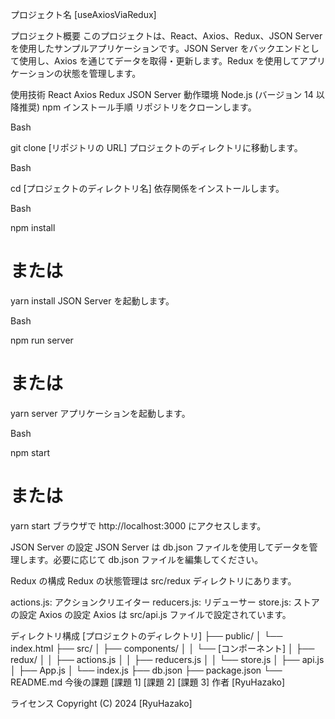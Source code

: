 プロジェクト名
[useAxiosViaRedux]

プロジェクト概要
このプロジェクトは、React、Axios、Redux、JSON Server を使用したサンプルアプリケーションです。JSON Server をバックエンドとして使用し、Axios を通じてデータを取得・更新します。Redux を使用してアプリケーションの状態を管理します。

使用技術
React
Axios
Redux
JSON Server
動作環境
Node.js (バージョン 14 以降推奨)
npm
インストール手順
リポジトリをクローンします。

Bash

git clone [リポジトリの URL]
プロジェクトのディレクトリに移動します。

Bash

cd [プロジェクトのディレクトリ名]
依存関係をインストールします。

Bash

npm install
# または
yarn install
JSON Server を起動します。

Bash

npm run server
# または
yarn server
アプリケーションを起動します。

Bash

npm start
# または
yarn start
ブラウザで http://localhost:3000 にアクセスします。

JSON Server の設定
JSON Server は db.json ファイルを使用してデータを管理します。必要に応じて db.json ファイルを編集してください。

Redux の構成
Redux の状態管理は src/redux ディレクトリにあります。

actions.js: アクションクリエイター
reducers.js: リデューサー
store.js: ストアの設定
Axios の設定
Axios は src/api.js ファイルで設定されています。

ディレクトリ構成
[プロジェクトのディレクトリ]
├── public/
│   └── index.html
├── src/
│   ├── components/
│   │   └── [コンポーネント]
│   ├── redux/
│   │   ├── actions.js
│   │   ├── reducers.js
│   │   └── store.js
│   ├── api.js
│   ├── App.js
│   └── index.js
├── db.json
├── package.json
└── README.md
今後の課題
[課題 1]
[課題 2]
[課題 3]
作者
[RyuHazako]

ライセンス
Copyright (C) 2024 [RyuHazako]